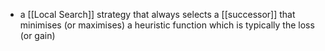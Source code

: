 - a [[Local Search]] strategy that always selects a [[successor]] that minimises (or maximises) a heuristic function which is typically the loss (or gain)
	>